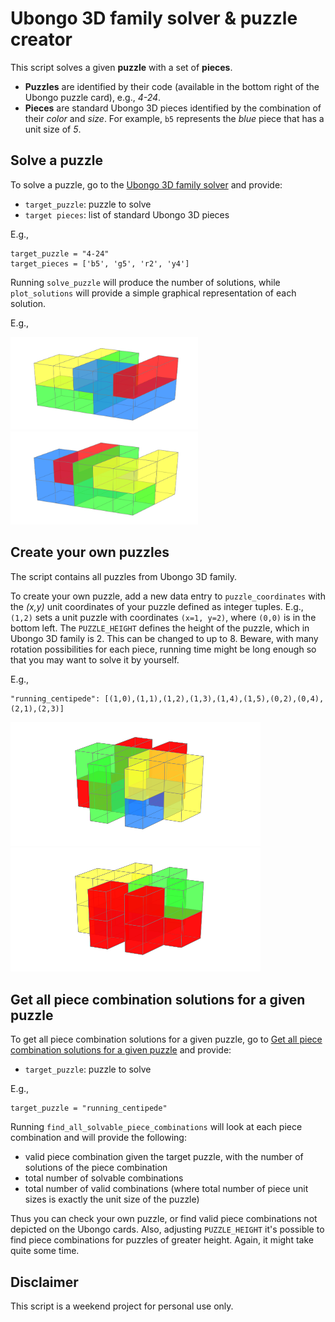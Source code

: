 # Ubongo 3D family solver & puzzle creator

This script solves a given **puzzle** with a set of **pieces**.

+ **Puzzles** are identified by their code (available in the bottom right of the Ubongo puzzle card), e.g., *4-24*.
+ **Pieces** are standard Ubongo 3D pieces identified by the combination of their *color* and *size*. For example, `b5` represents the *blue* piece that has a unit size of *5*.

## Solve a puzzle

To solve a puzzle, go to the <a href='#solver'>Ubongo 3D family solver</a> and provide:

+ `target_puzzle`: puzzle to solve
+ `target pieces`: list of standard Ubongo 3D pieces

    
E.g., 

```
target_puzzle = "4-24"
target_pieces = ['b5', 'g5', 'r2', 'y4']
```

Running `solve_puzzle` will produce the number of solutions, while `plot_solutions` will provide a simple graphical representation of each solution.

E.g.,

<img src="sample_solution.png" alt="solution#1 for 4-24" width="300"/>
<img src="sample_solution2.png" alt="solution#2 for 4-24" width="300"/>

## Create your own puzzles

The script contains all puzzles from Ubongo 3D family.

To create your own puzzle, add a new data entry to `puzzle_coordinates` with the *(x,y)* unit coordinates of your puzzle defined as integer tuples. E.g., `(1,2)` sets a unit puzzle with coordinates `(x=1, y=2)`, where `(0,0)` is in the bottom left. The `PUZZLE_HEIGHT` defines the height of the puzzle, which in Ubongo 3D family is 2. This can be changed to up to 8. Beware, with many rotation possibilities for each piece, running time might be long enough so that you may want to solve it by yourself.

E.g.,

```
"running_centipede": [(1,0),(1,1),(1,2),(1,3),(1,4),(1,5),(0,2),(0,4),(2,1),(2,3)]
```

<img src="custom_puzzle1.png" alt="running_centipede#1" width="400"/>
<img src="custom_puzzle2.png" alt="running_centipede#1" width="400"/>

## Get all piece combination solutions for a given puzzle 

To get all piece combination solutions for a given puzzle, go to <a href='#finder'>Get all piece combination solutions for a given puzzle</a> and provide:

+ `target_puzzle`: puzzle to solve
    
E.g.,

```
target_puzzle = "running_centipede"
```

Running `find_all_solvable_piece_combinations` will look at each piece combination and will provide the following:
+ valid piece combination given the target puzzle, with the number of solutions of the piece combination
+ total number of solvable combinations
+ total number of valid combinations (where total number of piece unit sizes is exactly the unit size of the puzzle)

Thus you can check your own puzzle, or find valid piece combinations not depicted on the Ubongo cards.
Also, adjusting `PUZZLE_HEIGHT` it's possible to find piece combinations for puzzles of greater height. Again, it might take quite some time.   


## Disclaimer

This script is a weekend project for personal use only.
